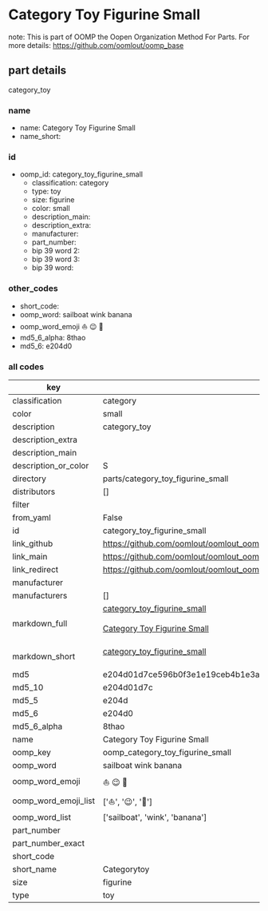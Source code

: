 # Category Toy Figurine Small  

note: This is part of OOMP the Oopen Organization Method For Parts. For more details: https://github.com/oomlout/oomp_base

##  part details
  



category_toy



### name
* name: Category Toy Figurine Small
* name_short: 
### id
* oomp_id: category_toy_figurine_small
  * classification: category
  * type: toy
  * size: figurine
  * color: small
  * description_main: 
  * description_extra: 
  * manufacturer: 
  * part_number: 
  * bip 39 word 2: 
  * bip 39 word 3: 
  * bip 39 word: 

### other_codes
* short_code: 
* oomp_word: sailboat wink banana
* oomp_word_emoji :sailboat: :wink: :banana:
* md5_6_alpha: 8thao
* md5_6: e204d0









### all codes 
| key | value |  
| --- | --- |  
| classification | category |  
| color | small |  
| description | category_toy |  
| description_extra |  |  
| description_main |  |  
| description_or_color | S  |  
| directory | parts/category_toy_figurine_small |  
| distributors | [] |  
| filter |  |  
| from_yaml | False |  
| id | category_toy_figurine_small |  
| link_github | https://github.com/oomlout/oomlout_oomp_version_1_messy/tree/main/parts/category_toy_figurine_small |  
| link_main | https://github.com/oomlout/oomlout_oomp_version_1_messy/tree/main/parts/category_toy_figurine_small |  
| link_redirect | https://github.com/oomlout/oomlout_oomp_version_1_messy/tree/main/parts/category_toy_figurine_small |  
| manufacturer |  |  
| manufacturers | [] |  
| markdown_full | [category_toy_figurine_small](none)<br>[](none)<br>[Category Toy Figurine Small](none)<br><br> |  
| markdown_short | [category_toy_figurine_small](none)<br><br> |  
| md5 | e204d01d7ce596b0f3e1e19ceb4b1e3a |  
| md5_10 | e204d01d7c |  
| md5_5 | e204d |  
| md5_6 | e204d0 |  
| md5_6_alpha | 8thao |  
| name | Category Toy Figurine Small |  
| oomp_key | oomp_category_toy_figurine_small |  
| oomp_word | sailboat wink banana |  
| oomp_word_emoji | :sailboat: :wink: :banana: |  
| oomp_word_emoji_list | [':sailboat:', ':wink:', ':banana:'] |  
| oomp_word_list | ['sailboat', 'wink', 'banana'] |  
| part_number |  |  
| part_number_exact |  |  
| short_code |  |  
| short_name | Categorytoy |  
| size | figurine |  
| type | toy |  

